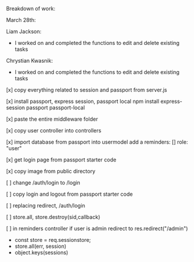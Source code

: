 Breakdown of work:

March 28th:

Liam Jackson:
- I worked on and completed the functions to edit and delete existing tasks

Chrystian Kwasnik:
- I worked on and completed the functions to edit and delete existing tasks

[x] copy everything related to session and passport from server.js

[x] install passport, express session, passport local npm install express-session passport passport-local

[x] paste the entire middleware folder

[x] copy user controller into controllers

[x] import database from passport into usermodel add a reminders: [] role: "user" 

[x] get login page from passport starter code

[x] copy image from public directory

[ ] change /auth/login to /login

[ ] copy login and logout from passport starter code

[ ] replacing redirect, /auth/login

[ ] store.all, store.destroy(sid,callback)

[ ] in reminders controller if user is admin redirect to res.redirect("/admin")

- const store = req.sessionstore;
- store.all(err, session)
- object.keys(sessions)